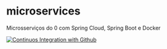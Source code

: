# microservices
Microsserviços do 0 com Spring Cloud, Spring Boot e Docker

[![Continuos Integration with Github](https://github.com/renato-viana/microservices/actions/workflows/docker-publish.yml/badge.svg)](https://github.com/renato-viana/microservices/actions/workflows/docker-publish.yml)
